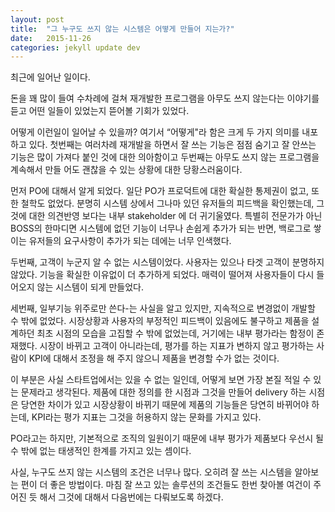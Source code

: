 ```yaml
---
layout: post
title:  "그 누구도 쓰지 않는 시스템은 어떻게 만들어 지는가?"
date:   2015-11-26
categories: jekyll update dev
---
```


최근에 일어난 일이다.

돈을 꽤 많이 들여 수차례에 걸쳐 재개발한 프로그램을 아무도 쓰지 않는다는 이야기를 듣고 어떤 일들이 있었는지 뜯어볼 기회가 있었다.

어떻게 이런일이 일어날 수 있을까? 여기서 “어떻게"라 함은 크게 두 가지 의미를 내포하고 있다. 첫번째는 여러차례 재개발을 하면서 잘 쓰는 기능은 점점 숨기고 잘 안쓰는 기능은 많이 가져다 붙인 것에 대한 의아함이고 두번째는 아무도 쓰지 않는 프로그램을 계속해서 만들 어도 괜찮을 수 있는 상황에 대한 당황스러움이다.

먼저 PO에 대해서 알게 되었다. 일단 PO가 프로덕트에 대한 확실한 통제권이 없고, 또한 철학도 없었다. 분명히 시스템 상에서 그나마 있던 유저들의 피드백을 확인했는데, 그것에 대한 의견반영 보다는 내부 stakeholder 에 더 귀기울였다. 특별히 전문가가 아닌 BOSS의 한마디면 시스템에 없던 기능이 너무나 손쉽게 추가가 되는 반면, 백로그로 쌓이는 유저들의 요구사항이 추가가 되는 데에는 너무 인색했다.

두번째, 고객이 누군지 알 수 없는 시스템이었다. 사용자는 있으나 타겟 고객이 분명하지 않았다. 기능을 확실한 이유없이 더 추가하게 되었다.  매력이 떨어져 사용자들이 다시 들어오지 않는 시스템이 되게 만들었다.

세번째, 일부기능 위주로만 쓴다-는 사실을 알고 있지만, 지속적으로 변경없이 개발할 수 밖에 없었다. 시장상황과 사용자의 부정적인 피드백이 있음에도 불구하고 제품을 설계하던 최초 시점의 모습을 고집할 수 밖에 없었는데, 거기에는 내부 평가라는 함정이 존재했다. 시장이 바뀌고 고객이 아니라는데, 평가를 하는 지표가 변하지 않고 평가하는 사람이 KPI에 대해서 조정을 해 주지 않으니 제품을 변경할 수가 없는 것이다.

이 부분은 사실 스타트업에서는 있을 수 없는 일인데,  어떻게 보면 가장 본질 적일 수 있는 문제라고 생각된다. 제품에 대한 정의를 한 시점과 그것을 만들어 delivery 하는 시점은 당연한 차이가 있고 시장상황이 바뀌기 때문에 제품의 기능들은 당연히 바뀌어야 하는데, KPI라는 평가 지표는 그것을 허용하지 않는 문화를 가지고 있다.

PO라고는 하지만, 기본적으로 조직의 일원이기 때문에 내부 평가가 제품보다 우선시 될 수 밖에 없는 태생적인 한계를 가지고 있는 셈이다.

사실, 누구도 쓰지 않는 시스템의 조건은 너무나 많다. 오히려 잘 쓰는 시스템을 알아보는 편이 더 좋은 방법이다. 마침 잘 쓰고 있는 솔루션의 조건들도 한번 찾아볼 여건이 주어진 듯 해서 그것에 대해서 다음번에는 다뤄보도록 하겠다.

